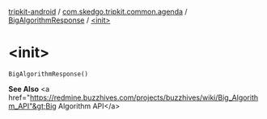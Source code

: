 [tripkit-android](../../index.md) / [com.skedgo.tripkit.common.agenda](../index.md) / [BigAlgorithmResponse](index.md) / [&lt;init&gt;](./-init-.md)

# &lt;init&gt;

`BigAlgorithmResponse()`

**See Also**
&lt;a href="https://redmine.buzzhives.com/projects/buzzhives/wiki/Big_Algorithm_API"&gt;Big Algorithm API&lt;/a&gt;


